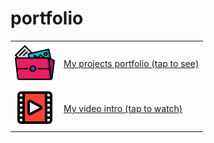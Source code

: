 # portfolio

<table>
 <tr>
  <td>
   <a href="https://maxeema.github.io/portfolio"><img src="/assets/portfolio.png" style="height:64px; width:64px;"/></a>
  </td>
  <td>
   <a href="https://maxeema.github.io/portfolio/">My projects portfolio (tap to see)</a>
  </td>
 </tr>
 <tr>
  <td>
   <a href="https://maxeema.github.io/portfolio/Intro_Max-Shemetov.mp4"><img src="/assets/video.png" style="height:64px; width:64px;"/></a>
  </td>
  <td>
    <a href="https://maxeema.github.io/portfolio/Intro_Max-Shemetov.mp4">My video intro (tap to watch)</a>
  </td>
 </tr>
</table>

